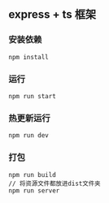 ## express + ts 框架

### 安装依赖
```
npm install
```

### 运行
```
npm run start
```

### 热更新运行
```
npm run dev
```

### 打包
```
npm run build
// 将资源文件都放进dist文件夹
npm run server
```